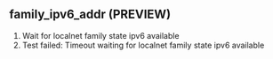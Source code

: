 
## family_ipv6_addr (PREVIEW)

1. Wait for localnet family state ipv6 available
1. Test failed: Timeout waiting for localnet family state ipv6 available
